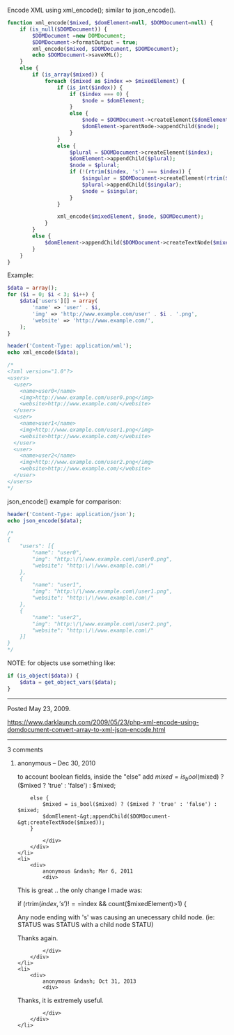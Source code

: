 Encode XML using xml_encode(); similar to json_encode().

```php
function xml_encode($mixed, $domElement=null, $DOMDocument=null) {
    if (is_null($DOMDocument)) {
        $DOMDocument =new DOMDocument;
        $DOMDocument->formatOutput = true;
        xml_encode($mixed, $DOMDocument, $DOMDocument);
        echo $DOMDocument->saveXML();
    }
    else {
        if (is_array($mixed)) {
            foreach ($mixed as $index => $mixedElement) {
                if (is_int($index)) {
                    if ($index === 0) {
                        $node = $domElement;
                    }
                    else {
                        $node = $DOMDocument->createElement($domElement->tagName);
                        $domElement->parentNode->appendChild($node);
                    }
                }
                else {
                    $plural = $DOMDocument->createElement($index);
                    $domElement->appendChild($plural);
                    $node = $plural;
                    if (!(rtrim($index, 's') === $index)) {
                        $singular = $DOMDocument->createElement(rtrim($index, 's'));
                        $plural->appendChild($singular);
                        $node = $singular;
                    }
                }

                xml_encode($mixedElement, $node, $DOMDocument);
            }
        }
        else {
            $domElement->appendChild($DOMDocument->createTextNode($mixed));
        }
    }
}
```

Example:
```php
$data = array();
for ($i = 0; $i < 3; $i++) {
    $data['users'][] = array(
        'name' => 'user' . $i,
        'img' => 'http://www.example.com/user' . $i . '.png',
        'website' => 'http://www.example.com/',
    );
}

header('Content-Type: application/xml');
echo xml_encode($data);

/*
<?xml version="1.0"?>
<users>
  <user>
    <name>user0</name>
    <img>http://www.example.com/user0.png</img>
    <website>http://www.example.com/</website>
  </user>
  <user>
    <name>user1</name>
    <img>http://www.example.com/user1.png</img>
    <website>http://www.example.com/</website>
  </user>
  <user>
    <name>user2</name>
    <img>http://www.example.com/user2.png</img>
    <website>http://www.example.com/</website>
  </user>
</users>
*/
```

json_encode() example for comparison:
```php
header('Content-Type: application/json');
echo json_encode($data);

/*
{
    "users": [{
        "name": "user0",
        "img": "http:\/\/www.example.com\/user0.png",
        "website": "http:\/\/www.example.com\/"
    },
    {
        "name": "user1",
        "img": "http:\/\/www.example.com\/user1.png",
        "website": "http:\/\/www.example.com\/"
    },
    {
        "name": "user2",
        "img": "http:\/\/www.example.com\/user2.png",
        "website": "http:\/\/www.example.com\/"
    }]
}
*/
```

NOTE: for objects use something like:
```php
if (is_object($data)) {
    $data = get_object_vars($data);
}
```

---

Posted May 23, 2009.

https://www.darklaunch.com/2009/05/23/php-xml-encode-using-domdocument-convert-array-to-xml-json-encode.html

---

3 comments

<ol>
    <li>
        <div>
            anonymous &ndash; Dec 30, 2010
            <div>

to account boolean fields, inside the "else" add
$mixed = is_bool($mixed) ? ($mixed ? 'true' : 'false') : $mixed;

        else {
            $mixed = is_bool($mixed) ? ($mixed ? 'true' : 'false') : $mixed;
            $domElement-&gt;appendChild($DOMDocument-&gt;createTextNode($mixed));
        }

            </div>
        </div>
    </li>
    <li>
        <div>
            anonymous &ndash; Mar 6, 2011
            <div>

This is great .. the only change I made was:

if (rtrim($index,'s')!==$index &amp;&amp; count($mixedElement)&gt;1) {

Any node ending with 's' was causing an unecessary child node.  (ie: STATUS was  STATUS with a child node STATU)

Thanks again.

            </div>
        </div>
    </li>
    <li>
        <div>
            anonymous &ndash; Oct 31, 2013
            <div>

Thanks, it is extremely useful.

            </div>
        </div>
    </li>
</ol>
